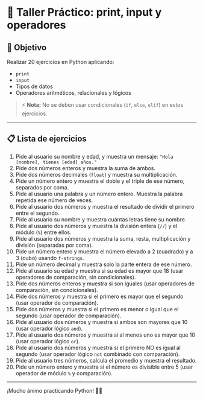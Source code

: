 # 📝 Taller Práctico: print, input y operadores

## 🎯 Objetivo

Realizar 20 ejercicios en Python aplicando:

- `print`
- `input`
- Tipos de datos
- Operadores aritméticos, relacionales y lógicos

> ⚡ **Nota:** No se deben usar condicionales (`if`, `else`, `elif`) en estos ejercicios.

---

## 📋 Lista de ejercicios

1. Pide al usuario su nombre y edad, y muestra un mensaje: `"Hola [nombre], tienes [edad] años."`
2. Pide dos números enteros y muestra la suma de ambos.
3. Pide dos números decimales (`float`) y muestra su multiplicación.
4. Pide un número entero y muestra el doble y el triple de ese número, separados por coma.
5. Pide al usuario una palabra y un número entero. Muestra la palabra repetida ese número de veces.
6. Pide al usuario dos números y muestra el resultado de dividir el primero entre el segundo.
7. Pide al usuario su nombre y muestra cuántas letras tiene su nombre.
8. Pide al usuario dos números y muestra la división entera (`//`) y el módulo (`%`) entre ellos.
9. Pide al usuario dos números y muestra la suma, resta, multiplicación y división (separadas por coma).
10. Pide un número entero y muestra el número elevado a 2 (cuadrado) y a 3 (cubo) usando `f-strings`.
11. Pide un número decimal y muestra solo la parte entera de ese número.
12. Pide al usuario su edad y muestra si su edad es mayor que 18 (usar operadores de comparación, sin condicionales).
13. Pide dos números enteros y muestra si son iguales (usar operadores de comparación, sin condicionales).
14. Pide dos números y muestra si el primero es mayor que el segundo (usar operador de comparación).
15. Pide dos números y muestra si el primero es menor o igual que el segundo (usar operador de comparación).
16. Pide al usuario dos números y muestra si ambos son mayores que 10 (usar operador lógico `and`).
17. Pide al usuario dos números y muestra si al menos uno es mayor que 10 (usar operador lógico `or`).
18. Pide al usuario dos números y muestra si el primero NO es igual al segundo (usar operador lógico `not` combinado con comparación).
19. Pide al usuario tres números, calcula el promedio y muestra el resultado.
20. Pide un número entero y muestra si el número es divisible entre 5 (usar operador de módulo `%` y comparación).

---

¡Mucho ánimo practicando Python! 🚀🐍
